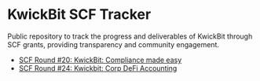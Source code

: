 # KwickBit SCF Tracker

Public repository to track the progress and deliverables of KwickBit through SCF grants, providing transparency and community engagement.

- [SCF Round #20: KwickBit: Compliance made easy](./scf-20.md)
- [SCF Round #24: Kwickbit: Corp DeFi Accounting](./scf-24.md)